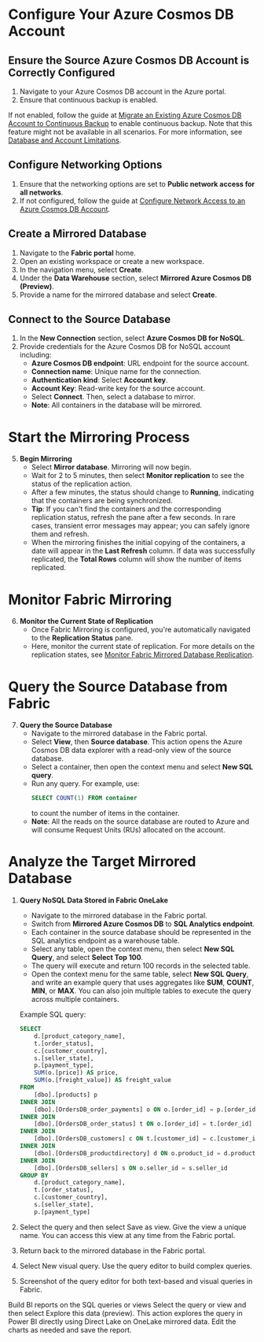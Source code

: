 # Configure Your Azure Cosmos DB Account

## Ensure the Source Azure Cosmos DB Account is Correctly Configured

1. Navigate to your Azure Cosmos DB account in the Azure portal.
2. Ensure that continuous backup is enabled. 

If not enabled, follow the guide at [Migrate an Existing Azure Cosmos DB Account to Continuous Backup](https://learn.microsoft.com/en-us/azure/cosmos-db/migrate-to-continuous-backup) to enable continuous backup. Note that this feature might not be available in all scenarios. For more information, see [Database and Account Limitations](https://learn.microsoft.com/en-us/azure/cosmos-db/database-account-limitations).

## Configure Networking Options

1. Ensure that the networking options are set to **Public network access for all networks**.
2. If not configured, follow the guide at [Configure Network Access to an Azure Cosmos DB Account](https://learn.microsoft.com/en-us/azure/cosmos-db/network-access).

## Create a Mirrored Database

1. Navigate to the **Fabric portal** home.
2. Open an existing workspace or create a new workspace.
3. In the navigation menu, select **Create**.
4. Under the **Data Warehouse** section, select **Mirrored Azure Cosmos DB (Preview)**.
5. Provide a name for the mirrored database and select **Create**.

## Connect to the Source Database

1. In the **New Connection** section, select **Azure Cosmos DB for NoSQL**.
2. Provide credentials for the Azure Cosmos DB for NoSQL account including:
     - **Azure Cosmos DB endpoint**: URL endpoint for the source account.
     - **Connection name**: Unique name for the connection.
     - **Authentication kind**: Select **Account key**.
     - **Account Key**: Read-write key for the source account.
   - Select **Connect**. Then, select a database to mirror.
   - **Note**: All containers in the database will be mirrored.

# Start the Mirroring Process

5. **Begin Mirroring**
   - Select **Mirror database**. Mirroring will now begin.
   - Wait for 2 to 5 minutes, then select **Monitor replication** to see the status of the replication action.
   - After a few minutes, the status should change to **Running**, indicating that the containers are being synchronized.
   - **Tip**: If you can't find the containers and the corresponding replication status, refresh the pane after a few seconds. In rare cases, transient error messages may appear; you can safely ignore them and refresh.
   - When the mirroring finishes the initial copying of the containers, a date will appear in the **Last Refresh** column. If data was successfully replicated, the **Total Rows** column will show the number of items replicated.

# Monitor Fabric Mirroring

6. **Monitor the Current State of Replication**
   - Once Fabric Mirroring is configured, you're automatically navigated to the **Replication Status** pane.
   - Here, monitor the current state of replication. For more details on the replication states, see [Monitor Fabric Mirrored Database Replication](https://learn.microsoft.com/en-us/azure/fabric/monitor-replication).

# Query the Source Database from Fabric

7. **Query the Source Database**
   - Navigate to the mirrored database in the Fabric portal.
   - Select **View**, then **Source database**. This action opens the Azure Cosmos DB data explorer with a read-only view of the source database.
   - Select a container, then open the context menu and select **New SQL query**.
   - Run any query. For example, use:
     ```sql
     SELECT COUNT(1) FROM container
     ```
     to count the number of items in the container.
   - **Note**: All the reads on the source database are routed to Azure and will consume Request Units (RUs) allocated on the account.

# Analyze the Target Mirrored Database

1. **Query NoSQL Data Stored in Fabric OneLake**
   - Navigate to the mirrored database in the Fabric portal.
   - Switch from **Mirrored Azure Cosmos DB** to **SQL Analytics endpoint**.
   - Each container in the source database should be represented in the SQL analytics endpoint as a warehouse table.
   - Select any table, open the context menu, then select **New SQL Query**, and select **Select Top 100**.
   - The query will execute and return 100 records in the selected table.
   - Open the context menu for the same table, select **New SQL Query**, and write an example query that uses aggregates like **SUM**, **COUNT**, **MIN**, or **MAX**. You can also join multiple tables to execute the query across multiple containers.
   
   Example SQL query:
   ```sql
   SELECT
       d.[product_category_name],
       t.[order_status],
       c.[customer_country],
       s.[seller_state],
       p.[payment_type],
       SUM(o.[price]) AS price,
       SUM(o.[freight_value]) AS freight_value
   FROM
       [dbo].[products] p
   INNER JOIN
       [dbo].[OrdersDB_order_payments] o ON o.[order_id] = p.[order_id]
   INNER JOIN
       [dbo].[OrdersDB_order_status] t ON o.[order_id] = t.[order_id]
   INNER JOIN
       [dbo].[OrdersDB_customers] c ON t.[customer_id] = c.[customer_id]
   INNER JOIN
       [dbo].[OrdersDB_productdirectory] d ON o.product_id = d.product_id
   INNER JOIN
       [dbo].[OrdersDB_sellers] s ON o.seller_id = s.seller_id
   GROUP BY
       d.[product_category_name],
       t.[order_status],
       c.[customer_country],
       s.[seller_state],
       p.[payment_type]
   ```

1. Select the query and then select Save as view. Give the view a unique name. You can access this view at any time from the Fabric portal.

1. Return back to the mirrored database in the Fabric portal.

1. Select New visual query. Use the query editor to build complex queries.

1. Screenshot of the query editor for both text-based and visual queries in Fabric.


Build BI reports on the SQL queries or views
Select the query or view and then select Explore this data (preview). This action explores the query in Power BI directly using Direct Lake on OneLake mirrored data.
Edit the charts as needed and save the report.
